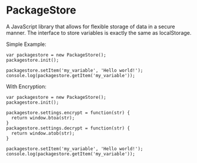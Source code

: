 PackageStore
============

A JavaScript library that allows for flexible storage of data in a secure manner.
The interface to store variables is exactly the same as localStorage.

Simple Example:
```
var packagestore = new PackageStore();
packagestore.init();

packagestore.setItem('my_variable', 'Hello world!');
console.log(packagestore.getItem('my_variable'));
```

With Encryption:
```
var packagestore = new PackageStore();
packagestore.init();

packagestore.settings.encrypt = function(str) {
  return window.btoa(str);
}
packagestore.settings.decrypt = function(str) {
  return window.atob(str);
}

packagestore.setItem('my_variable', 'Hello world!');
console.log(packagestore.getItem('my_variable'));
```
